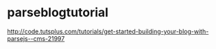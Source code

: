 # parseblogtutorial
http://code.tutsplus.com/tutorials/get-started-building-your-blog-with-parsejs--cms-21997
